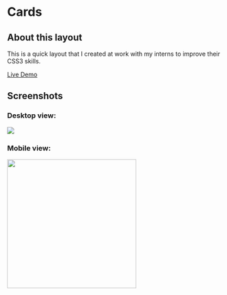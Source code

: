 # Cards

## About this layout

This is a quick layout that I created at work with my interns to improve their CSS3 skills.

[Live Demo](http://accordion.iding.ir)

## Screenshots

### Desktop view:
![](http://cards.iding.ir/screenshots/Screen%20Shot%202019-10-29%20at%2012.49.55.png)
### Mobile view:
<img src="http://cards.iding.ir/screenshots/Screen%20Shot%202019-10-29%20at%2012.49.43.png" width="300" />